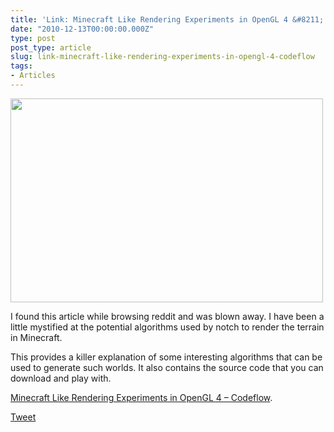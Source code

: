 ```yaml
---
title: 'Link: Minecraft Like Rendering Experiments in OpenGL 4 &#8211; Codeflow'
date: "2010-12-13T00:00:00.000Z"
type: post 
post_type: article
slug: link-minecraft-like-rendering-experiments-in-opengl-4-codeflow
tags: 
- Articles
---
```

[<img class="alignnone size-full wp-image-1162" title="total_thumb" src="/uploads/2010/total_thumb.jpeg" alt="" width="500" height="326" />][1]

I found this article while browsing reddit and was blown away. I have been a little mystified at the potential algorithms used by notch to render the terrain in Minecraft.

This provides a killer explanation of some interesting algorithms that can be used to generate such worlds. It also contains the source code that you can download and play with.

[Minecraft Like Rendering Experiments in OpenGL 4 &#8211; Codeflow][1].

<div style="">
  <a href="http://twitter.com/share" class="twitter-share-button" data-count="horizontal" data-text="Link: Minecraft Like Rendering Experiments in OpenGL 4 - Codeflow" data-url="http://brandontreb.com/link-minecraft-like-rendering-experiments-in-opengl-4-codeflow"  data-via="brandontreb" data-related="brandontreb:">Tweet</a>
</div>

 [1]: http://codeflow.org/entries/2010/dec/09/minecraft-like-rendering-experiments-in-opengl-4/
